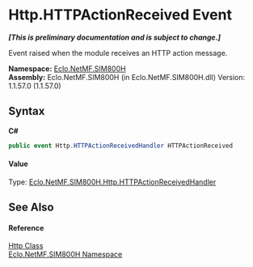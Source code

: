 # Http.HTTPActionReceived Event
 _**\[This is preliminary documentation and is subject to change.\]**_

Event raised when the module receives an HTTP action message.

**Namespace:**&nbsp;<a href="N_Eclo_NetMF_SIM800H">Eclo.NetMF.SIM800H</a><br />**Assembly:**&nbsp;Eclo.NetMF.SIM800H (in Eclo.NetMF.SIM800H.dll) Version: 1.1.57.0 (1.1.57.0)

## Syntax

**C#**<br />
``` C#
public event Http.HTTPActionReceivedHandler HTTPActionReceived
```


#### Value
Type: <a href="T_Eclo_NetMF_SIM800H_Http_HTTPActionReceivedHandler">Eclo.NetMF.SIM800H.Http.HTTPActionReceivedHandler</a>

## See Also


#### Reference
<a href="T_Eclo_NetMF_SIM800H_Http">Http Class</a><br /><a href="N_Eclo_NetMF_SIM800H">Eclo.NetMF.SIM800H Namespace</a><br />